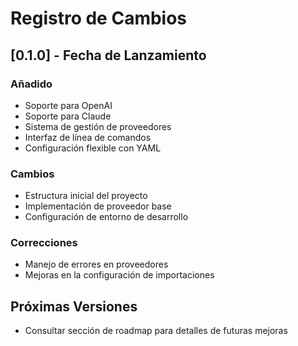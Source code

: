 # Registro de Cambios

## [0.1.0] - Fecha de Lanzamiento
### Añadido
- Soporte para OpenAI
- Soporte para Claude
- Sistema de gestión de proveedores
- Interfaz de línea de comandos
- Configuración flexible con YAML

### Cambios
- Estructura inicial del proyecto
- Implementación de proveedor base
- Configuración de entorno de desarrollo

### Correcciones
- Manejo de errores en proveedores
- Mejoras en la configuración de importaciones

## Próximas Versiones
- Consultar sección de roadmap para detalles de futuras mejoras
